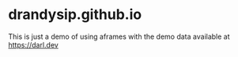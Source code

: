 # drandysip.github.io

This is just a demo of using aframes with the demo data available at https://darl.dev 
